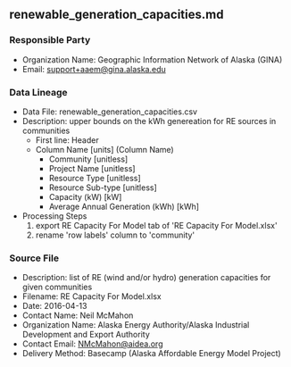 ## renewable_generation_capacities.md

### Responsible Party
  * Organization Name: Geographic Information Network of Alaska (GINA)
  * Email: support+aaem@gina.alaska.edu

### Data Lineage
  * Data File: renewable_generation_capacities.csv
  * Description: upper bounds on the kWh genereation for RE sources in communities
    * First line: Header
    * Column Name [units] (Column Name)
      * Community [unitless] 
      * Project Name [unitless]
      * Resource Type [unitless]
      * Resource Sub-type [unitless]
      * Capacity (kW) [kW]
      * Average Annual Generation (kWh) [kWh]
  * Processing Steps
    1. export RE Capacity For Model tab of 'RE Capacity For Model.xlsx'
    2. rename 'row labels' column to 'community'

### Source File
  * Description: list of RE (wind and/or hydro) generation capacities for given communities
  * Filename: RE Capacity For Model.xlsx
  * Date: 2016-04-13
  * Contact Name: Neil McMahon
  * Organization Name: Alaska Energy Authority/Alaska Industrial Development and Export Authority
  * Contact Email: NMcMahon@aidea.org
  * Delivery Method: Basecamp (Alaska Affordable Energy Model Project)

